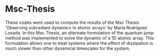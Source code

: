 # Msc-Thesis
These codes were used to compute the results of the Msc Thesis: 'Observing subradiant dynamics in atomic arrays' by María Rodríguez Losada. In this Msc Thesis, an alternate formulation of the quantum jump method was implemented to solve the dynamic of a 1D atomic array. This formulation allows one to treat systems where the effect of dissipation is much slower than other dynamical timescales for the system.
